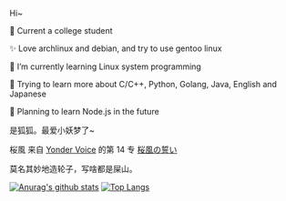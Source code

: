 Hi~

<!--
**weilinfox/weilinfox** is a ✨ _special_ ✨ repository because its `README.md` (this file) appears on your GitHub profile.

### Hi there 👋

Here are some ideas to get you started:

- 🔭 I’m currently working on ...
- 🌱 I’m currently learning ...
- 👯 I’m looking to collaborate on ...
- 🤔 I’m looking for help with ...
- 💬 Ask me about ...
- 📫 How to reach me: ...
- 😄 Pronouns: ...
- ⚡ Fun fact: ...
-->

👯 Current a college student

✨ Love archlinux and debian, and try to use gentoo linux

🌱 I’m currently learning Linux system programming

🌱 Trying to learn more about C/C++, Python, Golang, Java, English and Japanese

🌱 Planning to learn Node.js in the future

是狐狐。最爱小妖梦了~

桜風 来自 [Yonder Voice](https://yondervoice.net/) 的第 14 专 [桜風の誓い](https://www.dizzylab.net/d/YVCDN0014/)

莫名其妙地造轮子，写啥都是屎山。

[![Anurag's github stats](https://github-readme-stats.vercel.app/api?username=weilinfox&theme=transparent)](https://github.com/anuraghazra/github-readme-stats) [![Top Langs](https://github-readme-stats.vercel.app/api/top-langs/?username=weilinfox&layout=compact&theme=transparent)](https://github.com/anuraghazra/github-readme-stats)
